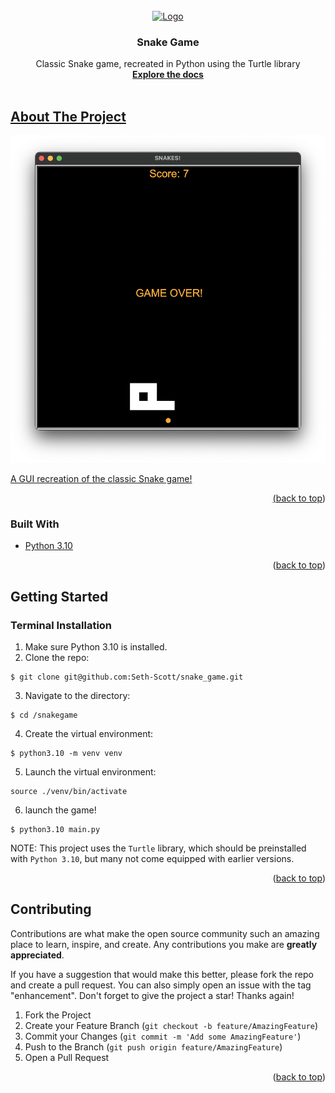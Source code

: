 <div id="top"></div>

<!-- PROJECT SHIELDS -->
<!--
*** I'm using markdown "reference style" links for readability.
*** Reference links are enclosed in brackets [ ] instead of parentheses ( ).
*** See the bottom of this document for the declaration of the reference variables
*** for contributors-url, forks-url, etc. This is an optional, concise syntax you may use.
*** https://www.markdownguide.org/basic-syntax/#reference-style-links
-->


<!-- PROJECT LOGO -->
<br />
<div align="center">
  <a href="simple command-line blackjack game">
    <img src="https://miro.medium.com/max/7536/1*l7b0FEFfKi4G3fzWgNAdHQ.jpeg" alt="Logo" width="300" height="300">
  </a>

<h3 align="center">Snake Game</h3>

  <p align="center">
    Classic Snake game, recreated in Python using the Turtle library
    <br />
    <a href="https://github.com/Seth-Scott/snake_game"><strong>Explore the docs</strong></a>
    <br />
    <br />
    <a href="https://github.com/Seth-Scott/snake_game/issues"><Report Bug</a>
  </p>
</div>







<!-- ABOUT THE PROJECT -->
## About The Project

![Alt text](./assets/screenshot.png)


A GUI recreation of the classic Snake game!

<p align="right">(<a href="#top">back to top</a>)</p>



### Built With

* [Python 3.10](https://www.python.org/downloads/release/python-3100/)


<p align="right">(<a href="#top">back to top</a>)</p>



<!-- GETTING STARTED -->
## Getting Started

### Terminal Installation

1. Make sure Python 3.10 is installed.
2. Clone the repo:
```
$ git clone git@github.com:Seth-Scott/snake_game.git
```
3. Navigate to the directory:
```
$ cd /snakegame
```
4. Create the virtual environment:
```
$ python3.10 -m venv venv
```
5. Launch the virtual environment:
```
source ./venv/bin/activate
```
6. launch the game!
```
$ python3.10 main.py
```

NOTE: This project uses the `Turtle` library, which should be preinstalled with `Python 3.10`, but many not come equipped with earlier versions. 


<p align="right">(<a href="#top">back to top</a>)</p>









<!-- CONTRIBUTING -->
## Contributing

Contributions are what make the open source community such an amazing place to learn, inspire, and create. Any contributions you make are **greatly appreciated**.

If you have a suggestion that would make this better, please fork the repo and create a pull request. You can also simply open an issue with the tag "enhancement".
Don't forget to give the project a star! Thanks again!

1. Fork the Project
2. Create your Feature Branch (`git checkout -b feature/AmazingFeature`)
3. Commit your Changes (`git commit -m 'Add some AmazingFeature'`)
4. Push to the Branch (`git push origin feature/AmazingFeature`)
5. Open a Pull Request

<p align="right">(<a href="#top">back to top</a>)</p>

<!-- MARKDOWN LINKS & IMAGES -->
<!-- https://www.markdownguide.org/basic-syntax/#reference-style-links -->
[contributors-shield]: https://img.shields.io/github/contributors/github_username/repo_name.svg?style=for-the-badge
[contributors-url]: https://github.com/github_username/repo_name/graphs/contributors
[forks-shield]: https://img.shields.io/github/forks/github_username/repo_name.svg?style=for-the-badge
[forks-url]: https://github.com/github_username/repo_name/network/members
[stars-shield]: https://img.shields.io/github/stars/github_username/repo_name.svg?style=for-the-badge
[stars-url]: https://github.com/github_username/repo_name/stargazers
[issues-shield]: https://img.shields.io/github/issues/github_username/repo_name.svg?style=for-the-badge
[issues-url]: https://github.com/github_username/repo_name/issues
[license-shield]: https://img.shields.io/github/license/github_username/repo_name.svg?style=for-the-badge
[license-url]: https://github.com/github_username/repo_name/blob/master/LICENSE.txt
[linkedin-shield]: https://img.shields.io/badge/-LinkedIn-black.svg?style=for-the-badge&logo=linkedin&colorB=555
[linkedin-url]: https://linkedin.com/in/linkedin_username

